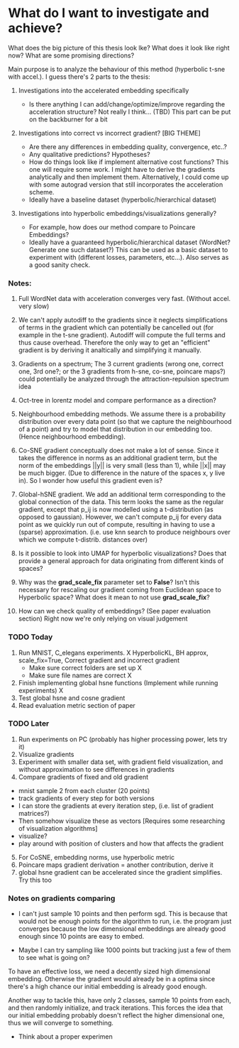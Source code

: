 # What do I want to investigate and achieve?
What does the big picture of this thesis look lke? What does it look like right now? What are some promising directions? 

Main purpose is to analyze the behaviour of this method (hyperbolic t-sne with accel.). I guess there's 2 parts to the thesis:
1. Investigations into the accelerated embedding specifically
    - Is there anything I can add/change/optimize/improve regarding the acceleration structure?
    Not really I think... (TBD)
    This part can be put on the backburner for a bit
      

2. Investigations into correct vs incorrect gradient? [BIG THEME]
    - Are there any differences in embedding quality, convergence, etc..?
    - Any qualitative predictions? Hypotheses? 
    - How do things look like if implement alternative cost functions?
      This one will require some work. I might have to derive the gradients analytically and then implement them.
      Alternatively, I could come up with some autograd version that still incorporates the acceleration scheme.
    - Ideally have a baseline dataset (hyperbolic/hierarchical dataset)


3. Investigations into hyperbolic embeddings/visualizations generally?
    - For example, how does our method compare to Poincare Embeddings?
    - Ideally have a guaranteed hyperbolic/hierarchical dataset (WordNet? Generate one such dataset?)
      This can be used as a basic dataset to experiment with (different losses, parameters, etc...).
      Also serves as a good sanity check.

### Notes:
1. Full WordNet data with acceleration converges very fast. (Without accel. very slow)

2. We can't apply autodiff to the gradients since it neglects simplifications of terms in the gradient
   which can potentially be cancelled out (for example in the t-sne gradient). Autodiff will compute the full terms and thus cause overhead. Therefore the only way to get an "efficient" gradient is by deriving it analtically and simplifying it manually.

3. Gradients on a spectrum; The 3 current gradients (wrong one, correct one, 3rd one?; or the 3 gradients from h-sne, co-sne, poincare maps?) could potentially be analyzed through the attraction-repulsion spectrum idea

4. Oct-tree in lorentz model and compare performance as a direction?

5. Neighbourhood embedding methods. We assume there is a probability distribution over every data point (so that we capture the neighbourhood of a point) and try to model that distribution in our embedding too. (Hence neighbourhood embedding). 

6. Co-SNE gradient conceptually does not make a lot of sense. Since it takes the difference in norms as an additional gradient term, but the norm of the embeddings 
||y|| is very small (less than 1), while ||x|| may be much bigger. (Due to difference in the nature of the spaces x, y live in). So I wonder how useful this gradient even is?

7. Global-hSNE gradient. We add an additional term corresponding to the global connection of the data. This term looks the same as the regular gradient, except that p_ij is now modelled using a t-distribution (as opposed to gaussian). However, we can't compute p_ij for every data point as we quickly run out of compute, resulting in having to use a (sparse) approximation. (i.e. use knn search to produce neighbours over which we compute t-distrib. distances over)

8. Is it possible to look into UMAP for hyperbolic visualizations? Does that provide a general approach for data originating from different kinds of spaces?

9. Why was the **grad_scale_fix** parameter set to **False**? Isn't this necessary for rescaling our gradient coming from Euclidean space to Hyperbolic space? What does it mean to not use **grad_scale_fix**?

10. How can we check quality of embeddings? (See paper evaluation section)
Right now we're only relying on visual judgement

### TODO Today ###
1. Run MNIST, C_elegans experiments.    X
   HyperbolicKL, BH approx, scale_fix=True, Correct gradient and incorrect gradient
   - Make sure correct folders are set up       X
   - Make sure file names are correct           X
2. Finish implementing global hsne functions (Implement while running experiments)  X
3. Test global hsne and cosne gradient
4. Read evaluation metric section of paper

### TODO Later ###
1. Run experiments on PC (probably has higher processing power, lets try it)
2. Visualize gradients
3. Experiment with smaller data set, with gradient field visualization, and without approximation to see differences in gradients
4. Compare gradients of fixed and old gradient
  - mnist sample 2 from each cluster (20 points)
  - track gradients of every step for both versions
  - I can store the gradients at every iteration step, (i.e. list of gradient matrices?)
  - Then somehow visualize these as vectors [Requires some researching of visualization algorithms]
  - visualize?
  - play around with position of clusters and how that affects the gradient
5. For CoSNE, embedding norms, use hyperbolic metric
6. Poincare maps gradient derivation = another contribution, derive it
7. global hsne gradient can be accelerated since the gradient simplifies. Try this too

### Notes on gradients comparing ###
- I can't just sample 10 points and then perform sgd. This is because that would not be enough points for the algorithm to run, i.e. the program just converges because the low dimensional embeddings are already good enough since 10 points are easy to embed. 

- Maybe I can try sampling like 1000 points but tracking just a few of them to see what is going on?

To have an effective loss, we need a decently sized high dimensional embedding. Otherwise the gradient would already be in a optima since there's a high chance our initial embedding is already good enough.

Another way to tackle this, have only 2 classes, sample 10 points from each, and then randomly initialize, and track iterations. This forces the idea that our initial embedding probably doesn't reflect the higher dimensional one, thus we will converge to something.


- Think about a proper experimen

